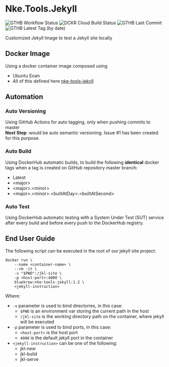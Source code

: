 # Nke.Tools.Jekyll 
![GTHB Workflow Status](https://img.shields.io/github/workflow/status/bluekrow-dockerhub/nke.tools.jekyll/Auto-Versioning?label=Auto%20Version&logo=github&logoColor=gainsboro)
![DCKR Cloud Build Status](https://img.shields.io/docker/cloud/build/bluekrow/nke-tools-jekyll?label=Auto%20Build&logo=docker&logoColor=gainsboro)
![GTHB Last Commit](https://img.shields.io/github/last-commit/bluekrow-dockerhub/nke.tools.jekyll?label=Last%20Commit&logo=github&logoColor=gainsboro)
![GTHB Latest Tag (by date)](https://img.shields.io/github/v/tag/bluekrow-dockerhub/nke.tools.jekyll?label=Latest%20Tag&logo=github&logoColor=gainsboro)

Customized Jekyll Image to test a Jekyll site locally

## Docker Image
Using a docker container image composed using
- Ubuntu Eoan 
- All of this defined here [nke-tools-jekyll](https://hub.docker.com/repository/docker/bluekrow/nke-tools-jekyll)

## Automation
### Auto Versioning
Using GitHub Actions for auto tagging, only when pushing commits to master  
**Next Step**: would be auto semantic versioning. Issue #1 has been created for this purpose.
### Auto Build
Using DockerHub automatic builds, to build the following **identical** docker tags when a tag is created on GitHub repository master branch:
- Latest
- \<major>
- \<major>.\<minor>
- \<major>.\<minor>.\<builtAtDay>.\<builtAtSecond>
### Auto Test 
Using DockerHub automatic testing with a System Under Test (SUT) service after every build and before every push to the DockerHub registry.

## End User Guide
The following script can be executed in the root of our jekyll site project:
```
docker run \
    --name <container-name> \
    --rm -it \
    -v "$PWD":/jkl-site \
    -p <host-port>:4000 \
    bluekrow:nke-tools-jekyll:1.2 \
    <jekyll-instruction>
```
Where:
- `-v` parameter is used to bind directories, in this case:
  - `$PWD` is an environment var storing the current path in the host
  - `/jkl-site` is the working directory path on the container, where jekyll will be executed
- `-p` parameter is used to bind ports, in this case:
  - `<host-port>` is the host port
  - `4000` is the default jekyll port in the container
- `<jekyll-instruction>` can be one of the following:
  - jkl-new
  - jkl-build
  - jkl-serve
